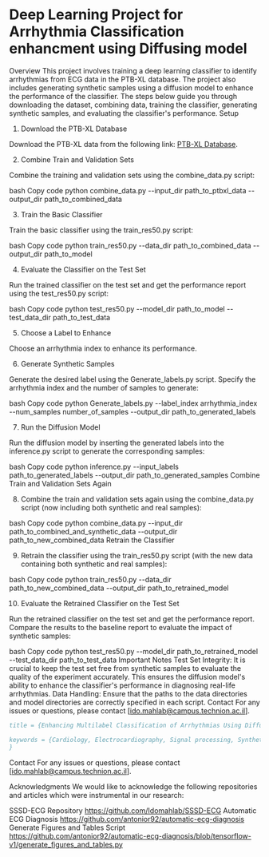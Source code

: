 # Deep Learning Project for Arrhythmia Classification  enhancment using Diffusing model

Overview
This project involves training a deep learning classifier to identify arrhythmias from ECG data in the PTB-XL database. The project also includes generating synthetic samples using a diffusion model to enhance the performance of the classifier. The steps below guide you through downloading the dataset, combining data, training the classifier, generating synthetic samples, and evaluating the classifier's performance.
Setup
1. Download the PTB-XL Database

Download the PTB-XL data from the following link: [PTB-XL Database](https://figshare.com/s/43df16e4a50e4dd0a0c5).

2. Combine Train and Validation Sets

Combine the training and validation sets using the combine_data.py script:

bash
Copy code
python combine_data.py --input_dir path_to_ptbxl_data --output_dir path_to_combined_data

3. Train the Basic Classifier

Train the basic classifier using the train_res50.py script:

bash
Copy code
python train_res50.py --data_dir path_to_combined_data --output_dir path_to_model

4. Evaluate the Classifier on the Test Set

Run the trained classifier on the test set and get the performance report using the test_res50.py script:

bash
Copy code
python test_res50.py --model_dir path_to_model --test_data_dir path_to_test_data

5. Choose a Label to Enhance

Choose an arrhythmia index to enhance its performance.

6. Generate Synthetic Samples

Generate the desired label using the Generate_labels.py script. Specify the arrhythmia index and the number of samples to generate:

bash
Copy code
python Generate_labels.py --label_index arrhythmia_index --num_samples number_of_samples --output_dir path_to_generated_labels

7. Run the Diffusion Model

Run the diffusion model by inserting the generated labels into the inference.py script to generate the corresponding samples:

bash
Copy code
python inference.py --input_labels path_to_generated_labels --output_dir path_to_generated_samples
Combine Train and Validation Sets Again

8. Combine the train and validation sets again using the combine_data.py script (now including both synthetic and real samples):

bash
Copy code
python combine_data.py --input_dir path_to_combined_and_synthetic_data --output_dir path_to_new_combined_data
Retrain the Classifier

9. Retrain the classifier using the train_res50.py script (with the new data containing both synthetic and real samples):

bash
Copy code
python train_res50.py --data_dir path_to_new_combined_data --output_dir path_to_retrained_model

10. Evaluate the Retrained Classifier on the Test Set

Run the retrained classifier on the test set and get the performance report. Compare the results to the baseline report to evaluate the impact of synthetic samples:

bash
Copy code
python test_res50.py --model_dir path_to_retrained_model --test_data_dir path_to_test_data
Important Notes
Test Set Integrity: It is crucial to keep the test set free from synthetic samples to evaluate the quality of the experiment accurately. This ensures the diffusion model's ability to enhance the classifier's performance in diagnosing real-life arrhythmias.
Data Handling: Ensure that the paths to the data directories and model directories are correctly specified in each script.
Contact
For any issues or questions, please contact [ido.mahlab@campus.technion.ac.il].



```bibtex
title = {Enhancing Multilabel Classification of Arrhythmias Using Diffusion-Based Data Augmentation on the PTB-XL Dataset},

keywords = {Cardiology, Electrocardiography, Signal processing, Synthetic data, Diffusion models, Time series, resnet50, classifier},
}

```
Contact
For any issues or questions, please contact [ido.mahlab@campus.technion.ac.il].

Acknowledgments
We would like to acknowledge the following repositories and articles which were instrumental in our research:

SSSD-ECG Repository https://github.com/Idomahlab/SSSD-ECG
Automatic ECG Diagnosis https://github.com/antonior92/automatic-ecg-diagnosis
Generate Figures and Tables Script https://github.com/antonior92/automatic-ecg-diagnosis/blob/tensorflow-v1/generate_figures_and_tables.py